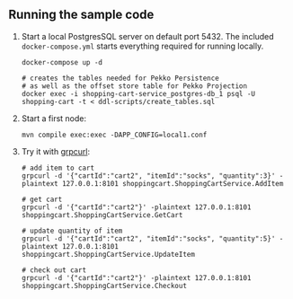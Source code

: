## Running the sample code

1. Start a local PostgresSQL server on default port 5432. The included `docker-compose.yml` starts everything required for running locally.

    ```shell
    docker-compose up -d

    # creates the tables needed for Pekko Persistence
    # as well as the offset store table for Pekko Projection
    docker exec -i shopping-cart-service_postgres-db_1 psql -U shopping-cart -t < ddl-scripts/create_tables.sql
    ```

2. Start a first node:

    ```shell
    mvn compile exec:exec -DAPP_CONFIG=local1.conf
    ```

3. Try it with [grpcurl](https://github.com/fullstorydev/grpcurl):

    ```shell
    # add item to cart
    grpcurl -d '{"cartId":"cart2", "itemId":"socks", "quantity":3}' -plaintext 127.0.0.1:8101 shoppingcart.ShoppingCartService.AddItem
   
    # get cart
    grpcurl -d '{"cartId":"cart2"}' -plaintext 127.0.0.1:8101 shoppingcart.ShoppingCartService.GetCart
   
    # update quantity of item
    grpcurl -d '{"cartId":"cart2", "itemId":"socks", "quantity":5}' -plaintext 127.0.0.1:8101 shoppingcart.ShoppingCartService.UpdateItem
   
    # check out cart
    grpcurl -d '{"cartId":"cart2"}' -plaintext 127.0.0.1:8101 shoppingcart.ShoppingCartService.Checkout
    ```
